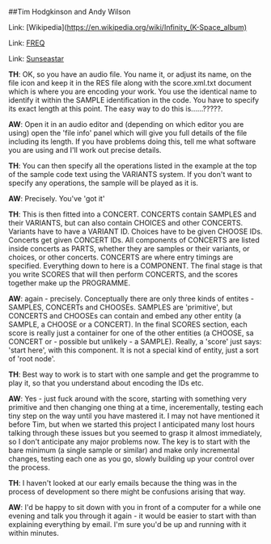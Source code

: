 ##Tim Hodgkinson and Andy Wilson

Link: [Wikipedia](https://en.wikipedia.org/wiki/Infinity_(K-Space_album)

Link: [FREQ](https://freq.org.uk/reviews/kspace-infinity/)

Link: [Sunseastar](http://www.sunseastar.com/kspaceinfinity.html)

**TH**: OK, so you have an audio file. You name it, or adjust its name, on the file icon and keep it in the RES file along with the score.xml.txt document which is where you are encoding your work. You use the identical name to identify it within the SAMPLE identification in the code. You have to specify its exact length at this point. The easy way to do this is......?????.

**AW**: Open it in an audio editor and (depending on which editor you are using) open the 'file info' panel which will give you full details of the file including its length. If you have problems doing this, tell me what software you are using and I'll work out precise details.

**TH**: You can then specify all the operations listed in the example at the top of the sample code text using the VARIANTS system. If you don't want to specify any operations, the sample will be played as it is.

**AW**: Precisely. You've 'got it'

**TH**: This is then fitted into a CONCERT. CONCERTS contain SAMPLES and their VARIANTS, but can also contain CHOICES and other CONCERTS. Variants have to have a VARIANT ID. Choices have to be given CHOOSE IDs. Concerts get given CONCERT IDs. All components of CONCERTS are listed inside concerts as PARTS, whether they are samples or their variants, or choices, or other concerts. CONCERTS are where entry timings are specified. Everything down to here is a COMPONENT. The final stage is that you write SCORES that will then perform CONCERTS, and the scores together make up the PROGRAMME.

**AW**: again - precisely. Conceptually there are only three kinds of entites - SAMPLES, CONCERTs and CHOOSEs. SAMPLES are 'primitive', but CONCERTS and CHOOSEs can contain and embed any other entity (a SAMPLE, a CHOOSE or a CONCERT). In the final SCORES section, each score is really just a container for one of the other entities (a CHOOSE, sa CONCERT or - possible but unlikely - a SAMPLE). Really, a 'score' just says: 'start here', with this component. It is not a special kind of entity, just a sort of 'root node'.

**TH**: Best way to work is to start with one sample and get the programme to play it, so that you understand about encoding the IDs etc.

**AW**: Yes - just fuck around with the score, starting with something very primitive and then changing one thing at a time, incerementally, testing each tiny step on the way until you have mastered it. I may not have mentioned it before Tim, but when we started this project I anticipated many lost hours talking through these issues but you seemed to grasp it almost immediately, so I don't anticipate any major problems now. The key is to start with the bare minimum (a single sample or similar) and make only incremental changes, testing each one as you go, slowly building up your control over the process.

**TH**: I haven't looked at our early emails because the thing was in the process of development so there might be confusions arising that way.

**AW**: I'd be happy to sit down with you in front of a computer for a while one evening and talk you through it again - it would be easier to start with than explaining everything by email. I'm sure you'd be up and running with it within minutes.


